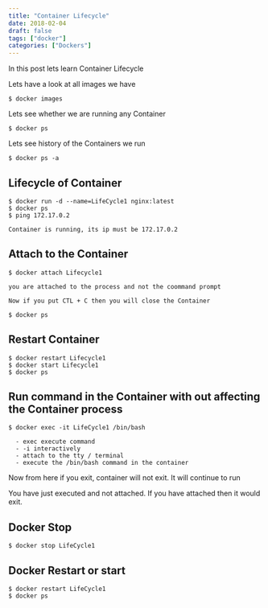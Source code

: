 ```yaml
---
title: "Container Lifecycle"
date: 2018-02-04
draft: false
tags: ["docker"]
categories: ["Dockers"]
---
```


In this post lets learn Container Lifecycle

<!--more-->

Lets have a look at all images we have

    $ docker images

Lets see whether we are running any Container

    $ docker ps

Lets see history of the Containers we run

    $ docker ps -a

## Lifecycle of Container
    $ docker run -d --name=LifeCycle1 nginx:latest
    $ docker ps
    $ ping 172.17.0.2

    Container is running, its ip must be 172.17.0.2

## Attach to the Container
    $ docker attach Lifecycle1

    you are attached to the process and not the coommand prompt

    Now if you put CTL + C then you will close the Container

    $ docker ps

## Restart Container
    $ docker restart Lifecycle1
    $ docker start Lifecycle1
    $ docker ps

## Run command in the Container with out affecting the Container process

    $ docker exec -it LifeCycle1 /bin/bash

      - exec execute command
      - -i interactively
      - attach to the tty / terminal
      - execute the /bin/bash command in the container

Now from here if you exit, container will not exit. It will continue to run

You have just executed and not attached. If you have attached then it would exit.

## Docker Stop
    $ docker stop LifeCycle1

## Docker Restart or start
    $ docker restart LifeCycle1
    $ docker ps
